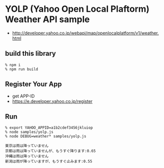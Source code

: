 # YOLP (Yahoo Open Local Plaftorm) Weather API sample

- http://developer.yahoo.co.jp/webapi/map/openlocalplatform/v1/weather.html


## build this library

    % npm i
    % npm run build


## Register Your App

- get APP-ID
- https://e.developer.yahoo.co.jp/register


## Run

    % export YAHOO_APPID=a1b2cdef3456jkluiop
    % node samples/yolp.js
    % node DEBUG=weather* samples/yolp.js

```
東京は雨は降っていません
京都は雨は降っていませんが、もうすぐ降ります:0.65
沖縄は雨は降っていません
新潟は雨が降っていますが、もうすぐ止みます:0.55
```